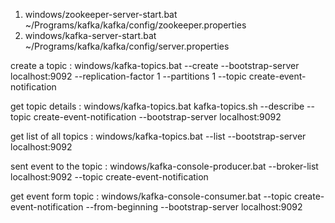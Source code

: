 1. windows/zookeeper-server-start.bat ~/Programs/kafka/kafka/config/zookeeper.properties
2. windows/kafka-server-start.bat ~/Programs/kafka/kafka/config/server.properties

create a topic : windows/kafka-topics.bat --create  --bootstrap-server localhost:9092 --replication-factor 1 --partitions 1 --topic create-event-notification

get topic details : windows/kafka-topics.bat kafka-topics.sh --describe --topic create-event-notification --bootstrap-server localhost:9092
 
get list of all topics :  windows/kafka-topics.bat --list --bootstrap-server localhost:9092

sent event to the topic : windows/kafka-console-producer.bat --broker-list localhost:9092 --topic create-event-notification

get event form topic : windows/kafka-console-consumer.bat --topic create-event-notification --from-beginning --bootstrap-server localhost:9092

